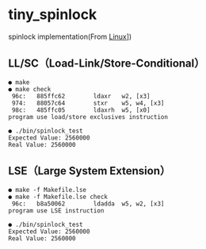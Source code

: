 # tiny_spinlock

spinlock implementation(From [Linux](https://elixir.bootlin.com/linux/v4.14.336/source/arch/arm64/include/asm/spinlock.h#L228)])

## LL/SC（Load-Link/Store-Conditional）

```
● make
● make check
 96c:   885ffc62        ldaxr   w2, [x3]
 974:   88057c64        stxr    w5, w4, [x3]
 98c:   485ffc05        ldaxrh  w5, [x0]
program use load/store exclusives instruction

● ./bin/spinlock_test
Expected Value: 2560000
Real Value: 2560000
```

## LSE（Large System Extension）

```
● make -f Makefile.lse
● make -f Makefile.lse check
 96c:   b8a50062        ldadda  w5, w2, [x3]
program use LSE instruction

● ./bin/spinlock_test
Expected Value: 2560000
Real Value: 2560000
```
